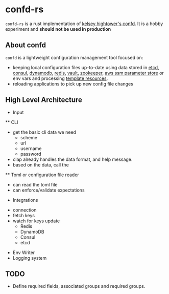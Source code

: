 # confd-rs

`confd-rs` is a rust implementation of [kelsey hightower's confd](https://github.com/kelseyhightower/confd).
It is a hobby experiment and **should not be used in production**


## About confd

`confd` is a lightweight configuration management tool focused on:

* keeping local configuration files up-to-date using data stored in [etcd](https://github.com/coreos/etcd),
  [consul](http://consul.io), [dynamodb](http://aws.amazon.com/dynamodb/), [redis](http://redis.io),
  [vault](https://vaultproject.io), [zookeeper](https://zookeeper.apache.org), [aws ssm parameter store](https://aws.amazon.com/ec2/systems-manager/) or env vars and processing [template resources](docs/template-resources.md).
* reloading applications to pick up new config file changes

## High Level Architecture

* Input

** CLI
- get the basic cli data we need
  - scheme
  - url
  - username
  - password
- clap already handles the data format, and help message.
- based on the data, call the

** Toml or configuration file reader
- can read the toml file
- can enforce/validate expectations

* Integrations
- connection
- fetch keys
- watch for keys update
  * Redis
  * DynamoDB
  * Consul
  * etcd
* Env Writer
* Logging system


## TODO

- Define required fields, associated groups and required groups.
